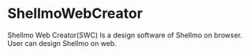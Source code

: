 ShellmoWebCreator
=================

Shellmo Web Creator(SWC) Is a design software of Shellmo on browser. User can design Shellmo on web.

